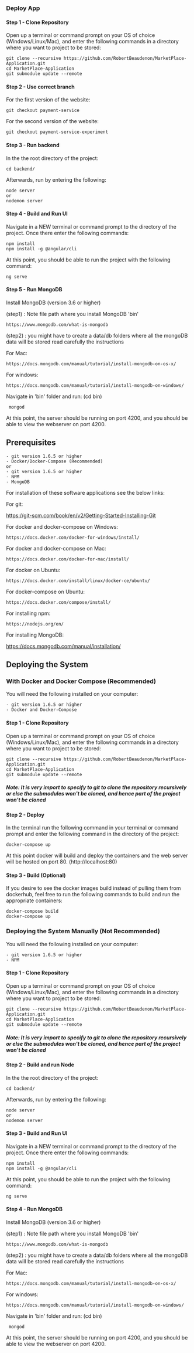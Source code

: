### Deploy App

<h4>Step 1 - Clone Repository</h4>

Open up a terminal or command prompt on your OS of choice (Windows/Linux/Mac), and
enter the following commands in a directory where you want to project to be stored:

    git clone --recursive https://github.com/RobertBeaudenon/MarketPlace-Application.git
    cd MarketPlace-Application
    git submodule update --remote

<h4>Step 2 - Use correct branch</h4>
For the first version of the website:

    git checkout payment-service

For the second version of the website:

    git checkout payment-service-experiment

<h4>Step 3 - Run backend</h4>

In the the root directory of the project:

    cd backend/

Afterwards, run by entering the following:

    node server
    or
    nodemon server

<h4>Step 4 - Build and Run UI</h4>

Navigate in a NEW terminal or command prompt to the directory of the project. Once there enter the following commands:

    npm install
    npm install -g @angular/cli

At this point, you should be able to run the project with the following command:

    ng serve

<h4>Step 5 - Run MongoDB</h4>

Install MongoDB (version 3.6 or higher)

(step1) : Note file path where you install MongoDB 'bin'

    https://www.mongodb.com/what-is-mongodb

(step2) : you might have to create a data/db folders where all the mongoDB data will be stored read carefully the instructions

For Mac:

    https://docs.mongodb.com/manual/tutorial/install-mongodb-on-os-x/

For windows:

    https://docs.mongodb.com/manual/tutorial/install-mongodb-on-windows/

Navigate in 'bin' folder and run: (cd bin)

     mongod

At this point, the server should be running on port 4200, and
you should be able to view the webserver on port 4200.

<h2>Prerequisites</h2>
    
    - git version 1.6.5 or higher
    - Docker/Docker-Compose (Recommended)
    or
    - git version 1.6.5 or higher
    - NPM
    - MongoDB
    
For installation of these software applications see the below links:

For git:

https://git-scm.com/book/en/v2/Getting-Started-Installing-Git

For docker and docker-compose on Windows:

    https://docs.docker.com/docker-for-windows/install/

For docker and docker-compose on Mac:

    https://docs.docker.com/docker-for-mac/install/

For docker on Ubuntu:

    https://docs.docker.com/install/linux/docker-ce/ubuntu/

For docker-compose on Ubuntu:

    https://docs.docker.com/compose/install/

For installing npm:

    https://nodejs.org/en/

For installing MongoDB:

https://docs.mongodb.com/manual/installation/

<h2>Deploying the System</h2>

<h3>With Docker and Docker Compose (Recommended)</h3>

You will need the following installed on your computer:

    - git version 1.6.5 or higher
    - Docker and Docker-Compose

<h4>Step 1 - Clone Repository</h4>

Open up a terminal or command prompt on your OS of choice (Windows/Linux/Mac), and
enter the following commands in a directory where you want to project to be stored:

    git clone --recursive https://github.com/RobertBeaudenon/MarketPlace-Application.git
    cd MarketPlace-Application
    git submodule update --remote

<h5>Note: It is very import to specify to git to clone the repository recursively 
or else the submodules won't be cloned, and hence part of the project won't be cloned</h5>

<h4>Step 2 - Deploy</h4>

In the terminal run the following command in your terminal or command prompt and
enter the following command in the directory of the project:

    docker-compose up

At this point docker will build and deploy the containers and the web server will be hosted
on port 80. (http://localhost:80)

<h4>Step 3 - Build (Optional)</h4>

If you desire to see the docker images build instead of pulling them from dockerhub,
feel free to run the following commands to build and run the appropriate containers:

    docker-compose build
    docker-compose up

<h3>Deploying the System Manually (Not Recommended)</h3>

You will need the following installed on your computer:

    - git version 1.6.5 or higher
    - NPM

<h4>Step 1 - Clone Repository</h4>

Open up a terminal or command prompt on your OS of choice (Windows/Linux/Mac), and
enter the following commands in a directory where you want to project to be stored:

    git clone --recursive https://github.com/RobertBeaudenon/MarketPlace-Application.git
    cd MarketPlace-Application
    git submodule update --remote

<h5>Note: It is very import to specify to git to clone the repository recursively 
or else the submodules won't be cloned, and hence part of the project won't be cloned</h5>

<h4>Step 2 - Build and run Node</h4>

In the the root directory of the project:

    cd backend/

Afterwards, run by entering the following:

    node server
    or
    nodemon server

<h4>Step 3 - Build and Run UI</h4>

Navigate in a NEW terminal or command prompt to the directory of the project. Once there enter the following commands:

    npm install
    npm install -g @angular/cli

At this point, you should be able to run the project with the following command:

    ng serve

<h4>Step 4 - Run MongoDB</h4>

Install MongoDB (version 3.6 or higher)

(step1) : Note file path where you install MongoDB 'bin'

    https://www.mongodb.com/what-is-mongodb

(step2) : you might have to create a data/db folders where all the mongoDB data will be stored read carefully the instructions

For Mac:

    https://docs.mongodb.com/manual/tutorial/install-mongodb-on-os-x/

For windows:

    https://docs.mongodb.com/manual/tutorial/install-mongodb-on-windows/

Navigate in 'bin' folder and run: (cd bin)

     mongod

At this point, the server should be running on port 4200, and
you should be able to view the webserver on port 4200.

